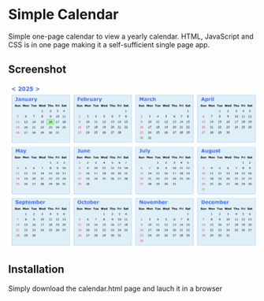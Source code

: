 # Simple Calendar
Simple one-page calendar to view a yearly calendar. HTML, JavaScript and CSS is in one page making it a self-sufficient single page app.

## Screenshot
![Calendar Screenshot](https://raw.githubusercontent.com/rachabathuni/calendar/main/images/calendar.png)

## Installation
Simply download the calendar.html page and lauch it in a browser

